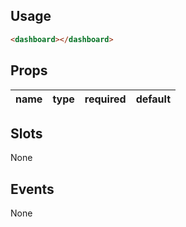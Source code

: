 ## Usage

```html
<dashboard></dashboard>
```

## Props

| name | type | required | default |
| ---- | ---- | -------- | ------- |

## Slots

None

## Events

None
